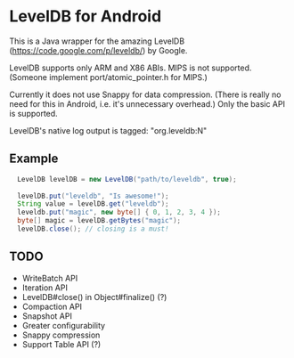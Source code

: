 # LevelDB for Android

This is a Java wrapper for the amazing LevelDB
(https://code.google.com/p/leveldb/) by Google.

LevelDB supports only ARM and X86 ABIs. MIPS is not supported. (Someone
implement port/atomic_pointer.h for MIPS.)

Currently it does not use Snappy for data compression. (There is really no
need for this in Android, i.e. it's unnecessary overhead.) Only the basic API
is supported.

LevelDB's native log output is tagged: "org.leveldb:N"

## Example

```java
  LevelDB levelDB = new LevelDB("path/to/leveldb", true);
  
  levelDB.put("leveldb", "Is awesome!");
  String value = levelDB.get("leveldb");
  leveldb.put("magic", new byte[] { 0, 1, 2, 3, 4 });
  byte[] magic = levelDB.getBytes("magic");
  levelDB.close(); // closing is a must!
```

## TODO

* WriteBatch API
* Iteration API
* LevelDB#close() in Object#finalize() (?)
* Compaction API
* Snapshot API
* Greater configurability
* Snappy compression
* Support Table API (?)
